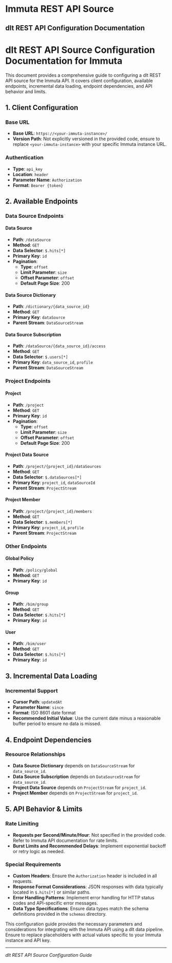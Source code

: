 # Immuta REST API Source

## dlt REST API Configuration Documentation

# dlt REST API Source Configuration Documentation for Immuta

This document provides a comprehensive guide to configuring a dlt REST API source for the Immuta API. It covers client configuration, available endpoints, incremental data loading, endpoint dependencies, and API behavior and limits.

## 1. Client Configuration

### Base URL
- **Base URL**: `https://<your-immuta-instance>/`
- **Version Path**: Not explicitly versioned in the provided code, ensure to replace `<your-immuta-instance>` with your specific Immuta instance URL.

### Authentication
- **Type**: `api_key`
- **Location**: `header`
- **Parameter Name**: `Authorization`
- **Format**: `Bearer {token}`

## 2. Available Endpoints

### Data Source Endpoints

#### Data Source
- **Path**: `/dataSource`
- **Method**: `GET`
- **Data Selector**: `$.hits[*]`
- **Primary Key**: `id`
- **Pagination**:
  - **Type**: `offset`
  - **Limit Parameter**: `size`
  - **Offset Parameter**: `offset`
  - **Default Page Size**: 200

#### Data Source Dictionary
- **Path**: `/dictionary/{data_source_id}`
- **Method**: `GET`
- **Primary Key**: `dataSource`
- **Parent Stream**: `DataSourceStream`

#### Data Source Subscription
- **Path**: `/dataSource/{data_source_id}/access`
- **Method**: `GET`
- **Data Selector**: `$.users[*]`
- **Primary Key**: `data_source_id`, `profile`
- **Parent Stream**: `DataSourceStream`

### Project Endpoints

#### Project
- **Path**: `/project`
- **Method**: `GET`
- **Primary Key**: `id`
- **Pagination**:
  - **Type**: `offset`
  - **Limit Parameter**: `size`
  - **Offset Parameter**: `offset`
  - **Default Page Size**: 200

#### Project Data Source
- **Path**: `/project/{project_id}/dataSources`
- **Method**: `GET`
- **Data Selector**: `$.dataSources[*]`
- **Primary Key**: `project_id`, `dataSourceId`
- **Parent Stream**: `ProjectStream`

#### Project Member
- **Path**: `/project/{project_id}/members`
- **Method**: `GET`
- **Data Selector**: `$.members[*]`
- **Primary Key**: `project_id`, `profile`
- **Parent Stream**: `ProjectStream`

### Other Endpoints

#### Global Policy
- **Path**: `/policy/global`
- **Method**: `GET`
- **Primary Key**: `id`

#### Group
- **Path**: `/bim/group`
- **Method**: `GET`
- **Data Selector**: `$.hits[*]`
- **Primary Key**: `id`

#### User
- **Path**: `/bim/user`
- **Method**: `GET`
- **Data Selector**: `$.hits[*]`
- **Primary Key**: `id`

## 3. Incremental Data Loading

### Incremental Support
- **Cursor Path**: `updatedAt`
- **Parameter Name**: `since`
- **Format**: ISO 8601 date format
- **Recommended Initial Value**: Use the current date minus a reasonable buffer period to ensure no data is missed.

## 4. Endpoint Dependencies

### Resource Relationships
- **Data Source Dictionary** depends on `DataSourceStream` for `data_source_id`.
- **Data Source Subscription** depends on `DataSourceStream` for `data_source_id`.
- **Project Data Source** depends on `ProjectStream` for `project_id`.
- **Project Member** depends on `ProjectStream` for `project_id`.

## 5. API Behavior & Limits

### Rate Limiting
- **Requests per Second/Minute/Hour**: Not specified in the provided code. Refer to Immuta API documentation for rate limits.
- **Burst Limits and Recommended Delays**: Implement exponential backoff or retry logic as needed.

### Special Requirements
- **Custom Headers**: Ensure the `Authorization` header is included in all requests.
- **Response Format Considerations**: JSON responses with data typically located in `$.hits[*]` or similar paths.
- **Error Handling Patterns**: Implement error handling for HTTP status codes and API-specific error messages.
- **Data Type Specifications**: Ensure data types match the schema definitions provided in the `schemas` directory.

This configuration guide provides the necessary parameters and considerations for integrating with the Immuta API using a dlt data pipeline. Ensure to replace placeholders with actual values specific to your Immuta instance and API key.

---
*dlt REST API Source Configuration Guide*